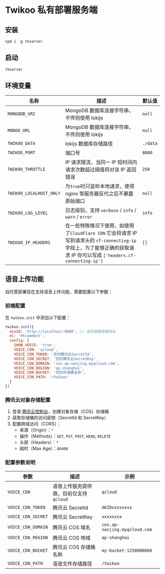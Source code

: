# Twikoo 私有部署服务端

## 安装

```
npm i -g tkserver
```

## 启动

```
tkserver
```

## 环境变量

| 名称 | 描述 | 默认值 |
| ---- | ---- | ---- |
| `MONGODB_URI` | MongoDB 数据库连接字符串，不传则使用 lokijs | `null` |
| `MONGO_URL` | MongoDB 数据库连接字符串，不传则使用 lokijs | `null` |
| `TWIKOO_DATA` | lokijs 数据库存储路径 | `./data` |
| `TWIKOO_PORT` | 端口号 | `8080` |
| `TWIKOO_THROTTLE` | IP 请求限流，当同一 IP 短时间内请求次数超过阈值将对该 IP 返回错误 | `250` |
| `TWIKOO_LOCALHOST_ONLY` | 为`true`时只监听本地请求，使得 nginx 等服务器反代之后不暴露原始端口 | `null` |
| `TWIKOO_LOG_LEVEL` | 日志级别，支持 `verbose` / `info` / `warn` / `error` | `info` |
| `TWIKOO_IP_HEADERS` | 在一些特殊情况下使用，如使用了`CloudFlare CDN` 它会将请求 IP 写到请求头的 `cf-connecting-ip` 字段上，为了能够正确的获取请求 IP 你可以写成 `['headers.cf-connecting-ip']` | `[]` |

## 语音上传功能

自托管部署现在支持语音上传功能，需要配置以下参数：

### 前端配置

在 `twikoo.init` 中添加以下配置：

```javascript
twikoo.init({
  envId: 'http://localhost:8080', // 自托管服务器地址
  el: '#tcomment',
  config: {
    SHOW_VOICE: 'true',
    VOICE_CDN: 'qcloud',
    VOICE_CDN_TOKEN: '您的腾讯云SecretId',
    VOICE_CDN_SECRET: '您的腾讯云SecretKey',
    VOICE_CDN_DOMAIN: 'cos.ap-nanjing.myqcloud.com',
    VOICE_CDN_REGION: 'ap-shanghai',
    VOICE_CDN_BUCKET: '您的存储桶名称',
    VOICE_CDN_PATH: '/twikoo'
  }
})
```

### 腾讯云对象存储配置

1. 登录 [腾讯云控制台](https://console.cloud.tencent.com/)，创建对象存储（COS）存储桶
2. 获取存储桶的访问密钥（SecretId 和 SecretKey）
3. 配置跨域访问（CORS）：
   - 来源（Origin）：`*`
   - 操作（Methods）：`GET`, `PUT`, `POST`, `HEAD`, `DELETE`
   - 头部（Headers）：`*`
   - 超时（Max Age）：`86400`

### 配置参数说明

| 参数 | 描述 | 示例 |
| ---- | ---- | ---- |
| `VOICE_CDN` | 语音上传服务提供商，目前仅支持 `qcloud` | `qcloud` |
| `VOICE_CDN_TOKEN` | 腾讯云 SecretId | `AKIDxxxxxxxx` |
| `VOICE_CDN_SECRET` | 腾讯云 SecretKey | `xxxxxxxx` |
| `VOICE_CDN_DOMAIN` | 腾讯云 COS 域名 | `cos.ap-nanjing.myqcloud.com` |
| `VOICE_CDN_REGION` | 腾讯云 COS 地域 | `ap-shanghai` |
| `VOICE_CDN_BUCKET` | 腾讯云 COS 存储桶名称 | `my-bucket-1250000000` |
| `VOICE_CDN_PATH` | 语音文件存储路径 | `/twikoo` |
